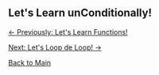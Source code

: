 ## Let's Learn unConditionally!

[<- Previously:  Let's Learn Functions!](Functions.md)

[Next: Let's Loop de Loop! ->](Loops.md)

[Back to Main](../../README.md)
